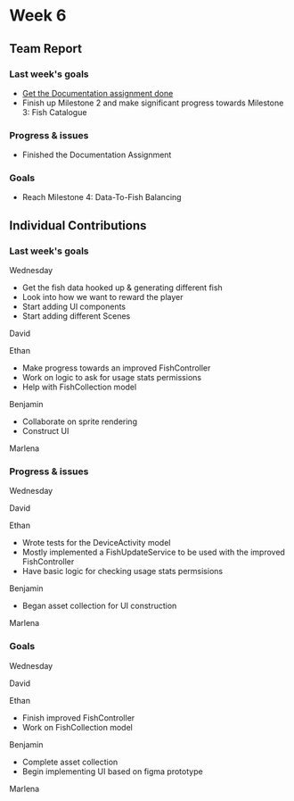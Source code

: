 # Week 6 #
## Team Report ##
### Last week's goals ###
- [Get the Documentation assignment done](https://homes.cs.washington.edu/~rjust/courses/2021Spring/CSE403/project/project07.html)
- Finish up Milestone 2 and make significant progress towards Milestone 3: Fish Catalogue

### Progress & issues ###
- Finished the Documentation Assignment

### Goals ###
- Reach Milestone 4: Data-To-Fish Balancing

## Individual Contributions
### Last week's goals ###
Wednesday
- Get the fish data hooked up & generating different fish
- Look into how we want to reward the player
- Start adding UI components
- Start adding different Scenes

David


Ethan
- Make progress towards an improved FishController
- Work on logic to ask for usage stats permissions
- Help with FishCollection model

Benjamin
- Collaborate on sprite rendering
- Construct UI

Marlena


### Progress & issues ###
Wednesday


David


Ethan
- Wrote tests for the DeviceActivity model
- Mostly implemented a FishUpdateService to be used with the improved FishController
- Have basic logic for checking usage stats permsisions

Benjamin
- Began asset collection for UI construction

Marlena


### Goals ###
Wednesday


David


Ethan
- Finish improved FishController
- Work on FishCollection model

Benjamin
- Complete asset collection
- Begin implementing UI based on figma prototype

Marlena

